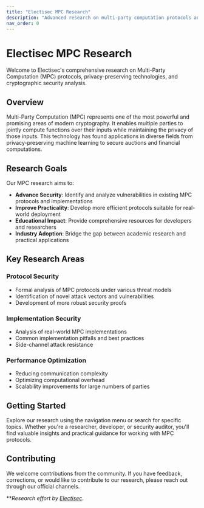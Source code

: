 ```yaml
---
title: "Electisec MPC Research"
description: "Advanced research on multi-party computation protocols and cryptographic security"
nav_order: 0
---
```


# Electisec MPC Research

Welcome to Electisec's comprehensive research on Multi-Party Computation (MPC) protocols, privacy-preserving technologies, and cryptographic security analysis.

## Overview

Multi-Party Computation (MPC) represents one of the most powerful and promising areas of modern cryptography. It enables multiple parties to jointly compute functions over their inputs while maintaining the privacy of those inputs. This technology has found applications in diverse fields from privacy-preserving machine learning to secure auctions and financial computations.

## Research Goals

Our MPC research aims to:

- **Advance Security**: Identify and analyze vulnerabilities in existing MPC protocols and implementations
- **Improve Practicality**: Develop more efficient protocols suitable for real-world deployment
- **Educational Impact**: Provide comprehensive resources for developers and researchers
- **Industry Adoption**: Bridge the gap between academic research and practical applications

## Key Research Areas

### Protocol Security
- Formal analysis of MPC protocols under various threat models
- Identification of novel attack vectors and vulnerabilities
- Development of more robust security proofs

### Implementation Security
- Analysis of real-world MPC implementations
- Common implementation pitfalls and best practices
- Side-channel attack resistance

### Performance Optimization
- Reducing communication complexity
- Optimizing computational overhead
- Scalability improvements for large numbers of parties

## Getting Started

Explore our research using the navigation menu or search for specific topics. Whether you're a researcher, developer, or security auditor, you'll find valuable insights and practical guidance for working with MPC protocols.

## Contributing

We welcome contributions from the community. If you have feedback, corrections, or would like to contribute to our research, please reach out through our official channels.

***Research effort by [Electisec](https://electisec.com).*